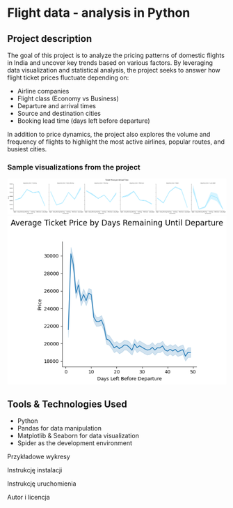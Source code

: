 # Flight data - analysis in Python

## Project description
The goal of this project is to analyze the pricing patterns of domestic flights in India and uncover key trends based on various factors. By leveraging data visualization and statistical analysis, the project seeks to answer how flight ticket prices fluctuate depending on:
* Airline companies
* Flight class (Economy vs Business)
* Departure and arrival times
* Source and destination cities
* Booking lead time (days left before departure)

In addition to price dynamics, the project also explores the volume and frequency of flights to highlight the most active airlines, popular routes, and busiest cities.

### Sample visualizations from the project
 <img src="https://github.com/ilona-lesniak/flight-price-analysis-in-python/blob/main/Screenshots/Plot_8.png" class="center">

 <img src="https://github.com/ilona-lesniak/flight-price-analysis-in-python/blob/main/Screenshots/Plot_10.png" class="center">

## Tools & Technologies Used

* Python
* Pandas for data manipulation
* Matplotlib & Seaborn for data visualization
* Spider as the development environment

 
Przykładowe wykresy

Instrukcję instalacji

Instrukcję uruchomienia

Autor i licencja

